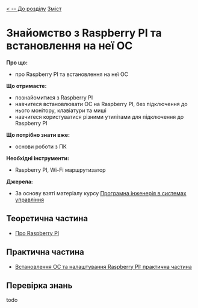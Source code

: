 [< -- До розділу](../README.md)         [Зміст](../../contents.md)

# Знайомство з Raspberry PI та встановлення на неї ОС

**Про що:**

- про Raspberry PI та встановлення на неї ОС 

**Що отримаєте:**

- познайомитися з  Raspberry PI 
- навчитеся встановлювати ОС на Raspberry PI, без підключення до нього монітору, клавіатури та миші 
- навчитеся користуватися різними утилітами для підключення до Raspberry PI 

**Що потрібно знати вже:**

- основи роботи з ПК

**Необхідні інструменти:**

- Raspberry PI, Wi-Fi маршрутизатор 

**Джерела:** 

- За основу взяті матеріалу курсу [Програмна інженерія в системах управління](https://github.com/pupenasan/ProgIngContrSystems)

## Теоретична частина

- [Про Raspberry PI](teor.md)

## Практична частина

- [Встановлення ОС та налаштування Raspberry PI: практична частина](lab.md)

## Перевірка знань

todo